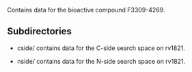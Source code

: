 Contains data for the bioactive compound F3309-4269.

## Subdirectories

- cside/ contains data for the C-side search space on rv1821.

- nside/ contains data for the N-side search space on rv1821.

